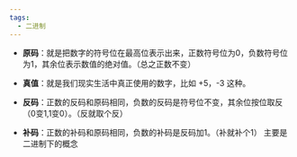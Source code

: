 ```yaml
---
tags:
  - 二进制
---
```

- **原码**：就是把数字的符号位在最高位表示出来，正数符号位为0，负数符号位为1，其余位表示数值的绝对值。（总之正数不变）
    
- **真值**：就是我们现实生活中真正使用的数字，比如 +5，-3 这种。
    
- **反码**：正数的反码和原码相同，负数的反码是符号位不变，其余位按位取反（0变1,1变0）。（反就取个反）
    
- **补码**：正数的补码和原码相同，负数的补码是反码加1。（补就补个1）
主要是二进制下的概念